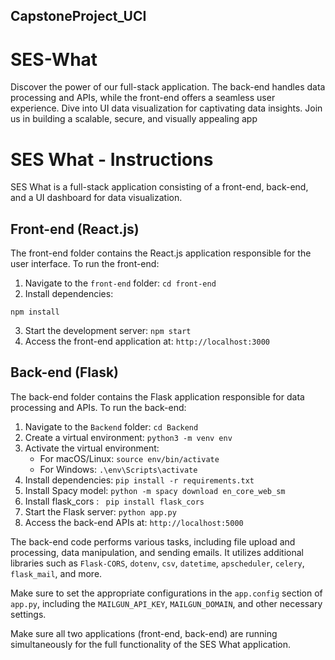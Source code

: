 ## CapstoneProject_UCI

# SES-What
Discover the power of our full-stack application. The back-end handles data processing and APIs, while the front-end offers a seamless user experience. Dive into UI data visualization for captivating data insights. Join us in building a scalable, secure, and visually appealing app

# SES What - Instructions

SES What is a full-stack application consisting of a front-end, back-end, and a UI dashboard for data visualization.

## Front-end (React.js)
The front-end folder contains the React.js application responsible for the user interface. To run the front-end:

1. Navigate to the `front-end` folder: `cd front-end`
2. Install dependencies: 
```
npm install
```
3. Start the development server: `npm start`
4. Access the front-end application at: `http://localhost:3000`

## Back-end (Flask)
The back-end folder contains the Flask application responsible for data processing and APIs. To run the back-end:

1. Navigate to the `Backend` folder: `cd Backend`
2. Create a virtual environment: `python3 -m venv env`
3. Activate the virtual environment: 
   - For macOS/Linux: `source env/bin/activate`
   - For Windows: `.\env\Scripts\activate`
4. Install dependencies: `pip install -r requirements.txt`
5. Install Spacy model: `python -m spacy download en_core_web_sm`
6. Install flask_cors : ` pip install flask_cors`
5. Start the Flask server: `python app.py`
6. Access the back-end APIs at: `http://localhost:5000`

The back-end code performs various tasks, including file upload and processing, data manipulation, and sending emails. It utilizes additional libraries such as `Flask-CORS`, `dotenv`, `csv`, `datetime`, `apscheduler`, `celery`, `flask_mail`, and more.

Make sure to set the appropriate configurations in the `app.config` section of `app.py`, including the `MAILGUN_API_KEY`, `MAILGUN_DOMAIN`, and other necessary settings.

Make sure all two applications (front-end, back-end) are running simultaneously for the full functionality of the SES What application.
